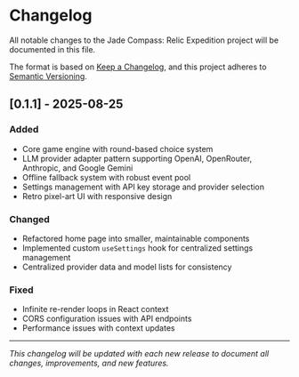 # Changelog

All notable changes to the Jade Compass: Relic Expedition project will be documented in this file.

The format is based on [Keep a Changelog](https://keepachangelog.com/en/1.0.0/),
and this project adheres to [Semantic Versioning](https://semver.org/spec/v2.0.0.html).

## [0.1.1] - 2025-08-25

### Added

- Core game engine with round-based choice system
- LLM provider adapter pattern supporting OpenAI, OpenRouter, Anthropic, and Google Gemini
- Offline fallback system with robust event pool
- Settings management with API key storage and provider selection
- Retro pixel-art UI with responsive design

### Changed

- Refactored home page into smaller, maintainable components
- Implemented custom `useSettings` hook for centralized settings management
- Centralized provider data and model lists for consistency

### Fixed

- Infinite re-render loops in React context
- CORS configuration issues with API endpoints
- Performance issues with context updates

---

_This changelog will be updated with each new release to document all changes, improvements, and new features._
